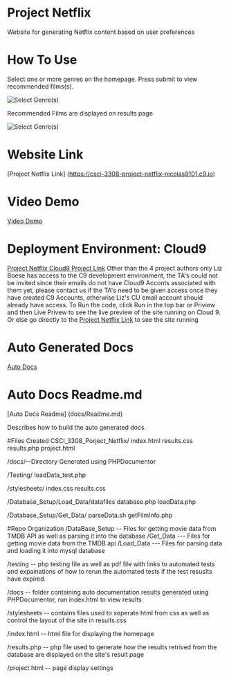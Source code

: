 # Project Netflix

Website for generating Netflix content based on user preferences

# How To Use 

Select one or more genres on the homepage. Press submit to view recommended films(s).

![Select Genre(s)](https://github.com/MattUhlar/screenshots/blob/master/Homepage)

Recommended Films are displayed on results page

![Select Genre(s)](https://github.com/MattUhlar/screenshots/blob/master/Results_page)

# Website Link
[Project Netflix Link] (https://csci-3308-project-netflix-nicolas9101.c9.io)

# Video Demo

[Video Demo](https://www.youtube.com/watch?v=D-wpzfT2lAw&feature=youtu.be)

# Deployment Environment: Cloud9
[Project Netflix Cloud9 Project Link](https://ide.c9.io/nicolas9101/csci_3308_project_netflix)
Other than the 4 project authors only Liz Boese has access to the C9 development environment, the TA's could not be invited since their emails do not have Cloud9 Acconts associated with them yet, please contact us if the TA's need to be given access once they have created C9 Accounts, otherwise Liz's CU email account should already have access.
To Run the code, click Run in the top bar or Priview and then Live Privew to see the live preview of the site running on Cloud 9. Or else go directly to the [Project Netflix Link](https://csci-3308-project-netflix-nicolas9101.c9.io/) to see the site running

# Auto Generated Docs

[Auto Docs](https://github.com/Clacious/CSCI_3308_Project_Netflix/tree/master/docs)

# Auto Docs Readme.md
[Auto Docs Readme] (docs/Readme.md)

Describes how to build the auto generated docs. 


#Files Created
CSCI_3308_Porject_Netflix/
index.html
results.css
results.php
project.html

/docs/--Directory Generated using PHPDocumentor

/Testing/ loadData_test.php

/stylesheets/
index.css
results.css

/Database_Setup/Load_Data/datafiles
database.php
loadData.php

/Database_Setup/Get_Data/
parseData.sh
getFilmInfo.php

#Repo Organization
/DataBase_Setup -- Files for getting movie data from TMDB API as well as parsing it into the database
        /Get_Data --- Files for getting movie data from the TMDB api
        /Load_Data --- Files for parsing data and loading it into mysql database
        
/testing -- php testing file as well as pdf file with links to automated tests and expainations of how to rerun the automated tests if the test resuslts have expired. 

/docs -- folder containing auto documentation results generated using PHPDocumentor, run index.html to view results

/stylesheets -- contains files used to seperate html from css as well as control the layout of the site in results.css

/index.html -- html file for displaying the homepage

/results.php -- php file used to generate how the results retrived from the database are displayed on the site's result page

/project.html -- page display settings
